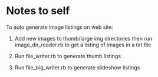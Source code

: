 Notes to self
=============

To auto generate image listings on web site:

1. Add new images to thumb/large img directories then run image_dir_reader.rb to get a listing of images in a txt file

2. Run file_writer.rb to generate thumb listings

3. Run file_big_writer.rb to generate slideshow listings

